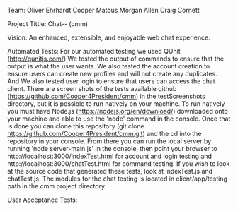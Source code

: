 Team:
	Oliver Ehrhardt
	Cooper Matous
	Morgan Allen
	Craig Cornett 

Project Tittle: Chat-- (cmm)

Vision: An enhanced, extensible, and enjoyable web chat experience.

Automated Tests:
	For our automated testing we used QUnit (http://qunitjs.com/)
	We tested the output of commands to ensure that the output is what the user wants.
	We also tested the account creation to ensure users can create new profiles and will not create
	any duplicates. And We also tested user login to ensure that users can access the chat client.
	There are screen shots of the tests available github (https://github.com/Cooper4President/cmm) in the
	testScreenshots directory, but it is possible to run natively on your machine.
	To run natively you must have Node.js (https://nodejs.org/en/download/) downloaded onto your machine and able 
	to use the 'node' command in the console. Once that is done you can clone this repository 
	(git clone https://github.com/Cooper4President/cmm.git) and the cd into the repository in your console.
	From there you can run the local server by running 'node server-main.js' in the console, then point your
	browser to http://localhost:3000/indexTest.html for account and login testing and http://localhost:3000/chatTest.html
	for command testing. If you wish to look at the source code that generated these tests, 
	look at indexTest.js and chatTest.js. The modules for the chat testing is located in client/app/testing path in the cmm 
	project directory. 

User Acceptance Tests:
